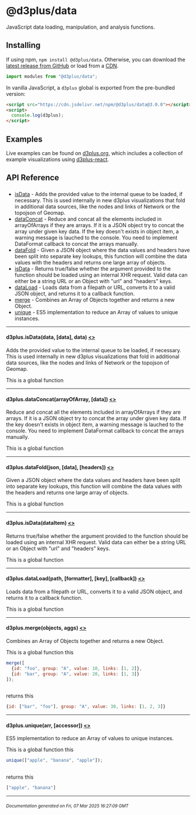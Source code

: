 # @d3plus/data
  
JavaScript data loading, manipulation, and analysis functions.

## Installing

If using npm, `npm install @d3plus/data`. Otherwise, you can download the [latest release from GitHub](https://github.com/d3plus/d3plus/releases/latest) or load from a [CDN](https://cdn.jsdelivr.net/npm/@d3plus/data@3.0.0/+esm).

```js
import modules from "@d3plus/data";
```

In vanilla JavaScript, a `d3plus` global is exported from the pre-bundled version:

```html
<script src="https://cdn.jsdelivr.net/npm/@d3plus/data@3.0.0"></script>
<script>
  console.log(d3plus);
</script>
```

## Examples

Live examples can be found on [d3plus.org](https://d3plus.org/), which includes a collection of example visualizations using [d3plus-react](https://github.com/d3plus/d3plus-react/).

## API Reference

##### 
* [isData](#isData) - Adds the provided value to the internal queue to be loaded, if necessary. This is used internally in new d3plus visualizations that fold in additional data sources, like the nodes and links of Network or the topojson of Geomap.
* [dataConcat](#dataConcat) - Reduce and concat all the elements included in arrayOfArrays if they are arrays. If it is a JSON object try to concat the array under given key data. If the key doesn't exists in object item, a warning message is lauched to the console. You need to implement DataFormat callback to concat the arrays manually.
* [dataFold](#dataFold) - Given a JSON object where the data values and headers have been split into separate key lookups, this function will combine the data values with the headers and returns one large array of objects.
* [isData](#isData) - Returns true/false whether the argument provided to the function should be loaded using an internal XHR request. Valid data can either be a string URL or an Object with "url" and "headers" keys.
* [dataLoad](#dataLoad) - Loads data from a filepath or URL, converts it to a valid JSON object, and returns it to a callback function.
* [merge](#merge) - Combines an Array of Objects together and returns a new Object.
* [unique](#unique) - ES5 implementation to reduce an Array of values to unique instances.

---

<a name="isData"></a>
#### d3plus.**isData**(data, [data], data) [<>](https://github.com/d3plus/d3plus/blob/main/packages/data/src/addToQueue.js#L4)

Adds the provided value to the internal queue to be loaded, if necessary. This is used internally in new d3plus visualizations that fold in additional data sources, like the nodes and links of Network or the topojson of Geomap.


This is a global function

---

<a name="dataConcat"></a>
#### d3plus.**dataConcat**(arrayOfArray, [data]) [<>](https://github.com/d3plus/d3plus/blob/main/packages/data/src/concat.js#L1)

Reduce and concat all the elements included in arrayOfArrays if they are arrays. If it is a JSON object try to concat the array under given key data. If the key doesn't exists in object item, a warning message is lauched to the console. You need to implement DataFormat callback to concat the arrays manually.


This is a global function

---

<a name="dataFold"></a>
#### d3plus.**dataFold**(json, [data], [headers]) [<>](https://github.com/d3plus/d3plus/blob/main/packages/data/src/fold.js#L1)

Given a JSON object where the data values and headers have been split into separate key lookups, this function will combine the data values with the headers and returns one large array of objects.


This is a global function

---

<a name="isData"></a>
#### d3plus.**isData**(dataItem) [<>](https://github.com/d3plus/d3plus/blob/main/packages/data/src/isData.js#L1)

Returns true/false whether the argument provided to the function should be loaded using an internal XHR request. Valid data can either be a string URL or an Object with "url" and "headers" keys.


This is a global function

---

<a name="dataLoad"></a>
#### d3plus.**dataLoad**(path, [formatter], [key], [callback]) [<>](https://github.com/d3plus/d3plus/blob/main/packages/data/src/load.js#L8)

Loads data from a filepath or URL, converts it to a valid JSON object, and returns it to a callback function.


This is a global function

---

<a name="merge"></a>
#### d3plus.**merge**(objects, aggs) [<>](https://github.com/d3plus/d3plus/blob/main/packages/data/src/merge.js#L4)

Combines an Array of Objects together and returns a new Object.


This is a global function
this

```js
merge([
  {id: "foo", group: "A", value: 10, links: [1, 2]},
  {id: "bar", group: "A", value: 20, links: [1, 3]}
]);
    
```
returns this

```js
{id: ["bar", "foo"], group: "A", value: 30, links: [1, 2, 3]}
```

---

<a name="unique"></a>
#### d3plus.**unique**(arr, [accessor]) [<>](https://github.com/d3plus/d3plus/blob/main/packages/data/src/unique.js#L1)

ES5 implementation to reduce an Array of values to unique instances.


This is a global function
this

```js
unique(["apple", "banana", "apple"]);
    
```
returns this

```js
["apple", "banana"]
```

---


###### <sub>Documentation generated on Fri, 07 Mar 2025 16:27:09 GMT</sub>
